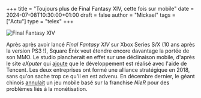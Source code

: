 +++
title = "Toujours plus de Final Fantasy XIV, cette fois sur mobile"
date = 2024-07-08T10:30:00+01:00
draft = false
author = "Mickael"
tags = ["Actu"]
type = "telex"
+++

![Final Fantasy XIV](FF14.jpg "Ça, mais sur l'écran de votre smartphones.")

Après après avoir lancé *Final Fantasy XIV* sur Xbox Series S/X (10 ans après la version PS3 !), Square Enix veut étendre encore davantage la portée de son MMO. Le studio plancherait en effet sur une déclinaison mobile, d'après le site *eXputer* qui [ajoute](https://forums.exputer.com/threads/exclusive-final-fantasy-xiv-mobile-is-in-development.237/) que le développement est réalisé avec l'aide de Tencent. Les deux entreprises ont formé une alliance stratégique en 2018, sans qu'on sache trop ce qu'il en est advenu. En décembre dernier, le géant chinois [annulait](https://www.reuters.com/technology/tencent-axes-square-enix-nier-mobile-game-it-hunts-new-hit-sources-2024-02-02/) un jeu mobile basé sur la franchise *NieR* pour des problèmes liés à la monétisation.



